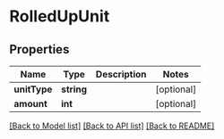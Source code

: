 # RolledUpUnit

## Properties
Name | Type | Description | Notes
------------ | ------------- | ------------- | -------------
**unitType** | **string** |  | [optional] 
**amount** | **int** |  | [optional] 

[[Back to Model list]](../../README.md#documentation-for-models) [[Back to API list]](../../README.md#documentation-for-api-endpoints) [[Back to README]](../../README.md)

